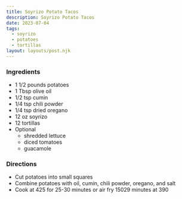 ```yaml
---
title: Soyrizo Potato Tacos
description: Soyrizo Potato Tacos
date: 2023-07-04
tags:
  - soyrizo
  - potatoes
  - tortillas
layout: layouts/post.njk
---
```


### Ingredients

- 1 1/2 pounds potatoes
- 1 Tbsp olive oil
- 1/2 tsp cumin
- 1/4 tsp chili powder
- 1/4 tsp dried oregano
- 12 oz soyrizo
- 12 tortillas
- Optional
  - shredded lettuce
  - diced tomatoes
  - guacamole

### Directions

- Cut potatoes into small squares
- Combine potatoes with oil, cumin, chili powder, oregano, and salt
- Cook at 425 for 25-30 minutes or air fry 15029 minutes at 390

